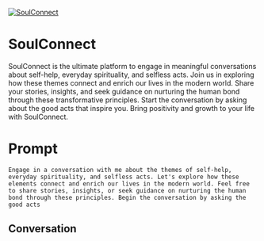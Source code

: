 
[![SoulConnect](https://flow-prompt-covers.s3.us-west-1.amazonaws.com/icon/Minimalist/i16.png)]()
# SoulConnect 
SoulConnect is the ultimate platform to engage in meaningful conversations about self-help, everyday spirituality, and selfless acts. Join us in exploring how these themes connect and enrich our lives in the modern world. Share your stories, insights, and seek guidance on nurturing the human bond through these transformative principles. Start the conversation by asking about the good acts that inspire you. Bring positivity and growth to your life with SoulConnect.

# Prompt

```
Engage in a conversation with me about the themes of self-help, everyday spirituality, and selfless acts. Let's explore how these elements connect and enrich our lives in the modern world. Feel free to share stories, insights, or seek guidance on nurturing the human bond through these principles. Begin the conversation by asking the good acts
```

## Conversation




